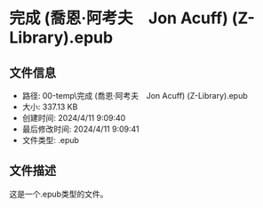 ﻿# 完成 (喬恩‧阿考夫　Jon Acuff) (Z-Library).epub

## 文件信息
- 路径: 00-temp\完成 (喬恩‧阿考夫　Jon Acuff) (Z-Library).epub
- 大小: 337.13 KB
- 创建时间: 2024/4/11 9:09:40
- 最后修改时间: 2024/4/11 9:09:41
- 文件类型: .epub

## 文件描述
这是一个.epub类型的文件。

